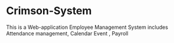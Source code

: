# Crimson-System
This is a Web-application Employee Management System includes Attendance management, Calendar Event , Payroll
